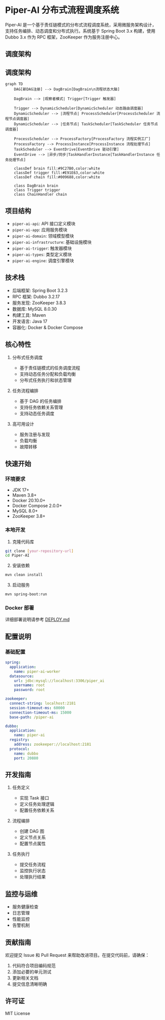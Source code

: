 # Piper-AI 分布式流程调度系统

Piper-AI 是一个基于责任链模式的分布式流程调度系统，采用微服务架构设计，支持任务编排、动态调度和分布式执行。系统基于 Spring Boot 3.x 构建，使用 Dubbo 3.x 作为 RPC 框架，ZooKeeper 作为服务注册中心。

## 调度架构

## 调度架构

```mermaid
graph TD
    DAG[新DAG注册] --> DagBrain[DagBrain\n流程状态大脑]
  
    DagBrain --> |观察者模式| Trigger[Trigger 触发器]
  
    Trigger --> DynamicScheduler[DynamicScheduler 动态路由调度器]
    DynamicScheduler --> |流程节点| ProcessScheduler[ProcessScheduler 流程节点调度器]
    DynamicScheduler --> |任务节点| TaskScheduler[TaskScheduler 任务节点调度器]
  
    ProcessScheduler --> ProcessFactory[ProcessFactory 流程实例工厂]
    ProcessFactory --> ProcessInstance[ProcessInstance 流程处理节点]
    TaskScheduler --> EventDrive[EventDrive 驱动引擎]
    EventDrive --> |异步/同步|TaskHandlerInstance[TaskHandlerInstance 任务处理节点]

    classDef brain fill:#9C27B0,color:white
    classDef trigger fill:#E91E63,color:white
    classDef chain fill:#009688,color:white
  
    class DagBrain brain
    class Trigger trigger
    class ChainHandler chain
```

## 项目结构

- `piper-ai-api`: API 接口定义模块
- `piper-ai-app`: 应用服务模块
- `piper-ai-domain`: 领域模型模块
- `piper-ai-infrastructure`: 基础设施模块
- `piper-ai-trigger`: 触发器模块
- `piper-ai-types`: 类型定义模块
- `piper-ai-engine`: 调度引擎模块

## 技术栈

- 后端框架: Spring Boot 3.2.3
- RPC 框架: Dubbo 3.2.17
- 服务发现: ZooKeeper 3.8.3
- 数据库: MySQL 8.0.30
- 构建工具: Maven
- 开发语言: Java 17
- 容器化: Docker & Docker Compose

## 核心特性

1. 分布式任务调度

   - 基于责任链模式的任务调度流程
   - 支持动态任务分配和负载均衡
   - 分布式任务执行和状态管理
2. 任务流程编排

   - 基于 DAG 的任务编排
   - 支持任务依赖关系管理
   - 支持动态任务调度
3. 高可用设计

   - 服务注册与发现
   - 负载均衡
   - 故障转移

## 快速开始

### 环境要求

- JDK 17+
- Maven 3.8+
- Docker 20.10.0+
- Docker Compose 2.0.0+
- MySQL 8.0+
- ZooKeeper 3.8+

### 本地开发

1. 克隆代码库

```bash
git clone [your-repository-url]
cd Piper-AI
```

2. 安装依赖

```bash
mvn clean install
```

3. 启动服务

```bash
mvn spring-boot:run
```

### Docker 部署

详细部署说明请参考 [DEPLOY.md](DEPLOY.md)

## 配置说明

### 基础配置

```yaml
spring:
  application:
    name: piper-ai-worker
  datasource:
    url: jdbc:mysql://localhost:3306/piper_ai
    username: root
    password: root

zookeeper:
  connect-string: localhost:2181
  session-timeout-ms: 60000
  connection-timeout-ms: 15000
  base-path: /piper-ai

dubbo:
  application:
    name: piper-ai
  registry:
    address: zookeeper://localhost:2181
  protocol:
    name: dubbo
    port: 20880
```

## 开发指南

1. 任务定义

   - 实现 Task 接口
   - 定义任务处理逻辑
   - 配置任务依赖关系
2. 流程编排

   - 创建 DAG 图
   - 定义节点关系
   - 配置节点属性
3. 任务执行

   - 提交任务流程
   - 监控执行状态
   - 处理执行结果

## 监控与运维

- 服务健康检查
- 日志管理
- 性能监控
- 告警机制

## 贡献指南

欢迎提交 Issue 和 Pull Request 来帮助改进项目。在提交代码前，请确保：

1. 代码符合项目编码规范
2. 添加必要的单元测试
3. 更新相关文档
4. 提交信息清晰明确

## 许可证

MIT License
